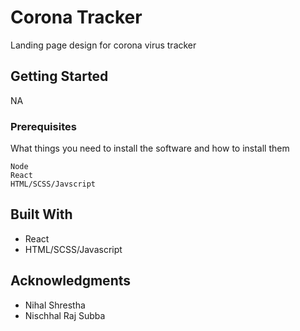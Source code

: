 # Corona Tracker

Landing page design for corona virus tracker

## Getting Started

NA

### Prerequisites

What things you need to install the software and how to install them

```
Node
React
HTML/SCSS/Javscript
```


## Built With

* React
* HTML/SCSS/Javascript


## Acknowledgments

* Nihal Shrestha
* Nischhal Raj Subba



